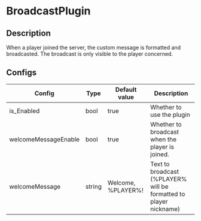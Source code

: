 # BroadcastPlugin

## Description

When a player joined the server, the custom message is formatted and broadcasted.
The broadcast is only visible to the player concerned.

## Configs

| Config               | Type   | Default value      | Description                                                       |
| -------------------- | ------ | ------------------ | ----------------------------------------------------------------- |
| is_Enabled           | bool   | true               | Whether to use the plugin                                         |
| welcomeMessageEnable | bool   | true               | Whether to broadcast when the player is joined.                   |
| welcomeMessage       | string | Welcome, %PLAYER%! | Text to broadcast (%PLAYER% will be formatted to player nickname) |
